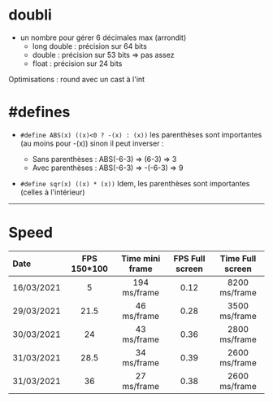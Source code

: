 
# doubli

- un nombre pour gérer 6 décimales max (arrondit)
  - long double : précision sur 64 bits
  - double : précision sur 53 bits => pas assez
  - float : précision sur 24 bits

Optimisations :
round avec un cast à l'int

# #defines

- `#define ABS(x) ((x)<0 ? -(x) : (x))`
les parenthèses sont importantes (au moins pour -(x))
sinon il peut inverser :
  - Sans parenthèses : ABS(-6-3) => (6-3)   => 3
  - Avec parenthèses : ABS(-6-3) => -(-6-3) => 9

- `#define sqr(x) ((x) * (x))`
Idem, les parenthèses sont importantes (celles à l'intérieur)

---

# Speed

| Date       | FPS 150*100 | Time mini frame | FPS Full screen | Time Full screen |
| :--------- | :---------: | :-------------: | :-------------: | :--------------: |
| 16/03/2021 |      5      |  194 ms/frame   |      0.12       |  8200 ms/frame   |
| 29/03/2021 |    21.5     |   46 ms/frame   |      0.28       |  3500 ms/frame   |
| 30/03/2021 |     24      |   43 ms/frame   |      0.36       |  2800 ms/frame   |
| 31/03/2021 |    28.5     |   34 ms/frame   |      0.39       |  2600 ms/frame   |
| 31/03/2021 |     36      |   27 ms/frame   |      0.38       |  2600 ms/frame   |
